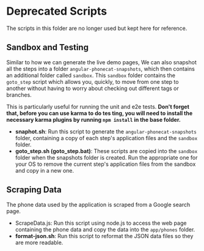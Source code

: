 # Deprecated Scripts

The scripts in this folder are no longer used but kept here for reference.

## Sandbox and Testing

Similar to how we can generate the live demo pages, We can also snapshot all the steps into a
folder `angular-phonecat-snapshots`, which then contains an additional folder called `sandbox`.
This `sandbox` folder contains the `goto_step` script which allows you, quickly, to move from one
step to another without having to worry about checking out different tags or branches.

This is particularly useful for running the unit and e2e tests. **Don't forget that, before you can
use karma to do tes ting, you will need to install the necessary karma plugins by running
`npm install` in the base folder.**

- **snaphot.sh**: Run this script to generate the `angular-phonecat-snapshots` folder, containing
  a copy of each step's application files and the `sandbox` folder.
- **goto_step.sh (goto_step.bat)**: These scripts are copied into the `sandbox` folder when the
  snapshots folder is created. Run the appropriate one for your OS to remove the current step's
  application files from the sandbox and copy in a new one.

## Scraping Data

The phone data used by the application is scraped from a Google search page.

- ScrapeData.js: Run this script using node.js to access the web page containing the phone data and
  copy the data into the `app/phones` folder.
- **format-json.sh**: Run this script to reformat the JSON data files so they are more readable.

